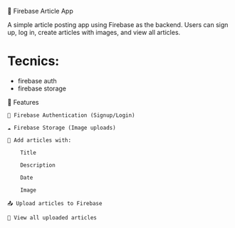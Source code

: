 📱 Firebase Article App

A simple article posting app using Firebase as the backend. Users can sign up, log in, create articles with images, and view all articles.

# Tecnics:
- firebase auth
- firebase storage


🚀 Features

    🔐 Firebase Authentication (Signup/Login)

    ☁️ Firebase Storage (Image uploads)

    📝 Add articles with:

        Title

        Description

        Date

        Image

    📤 Upload articles to Firebase

    👀 View all uploaded articles


